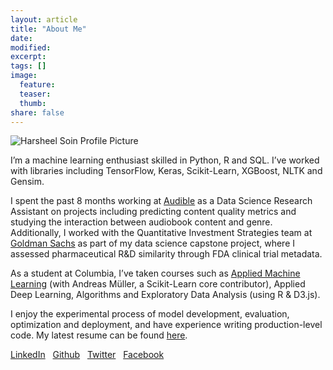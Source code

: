 ```yaml
---
layout: article
title: "About Me"
date: 
modified: 
excerpt:
tags: []
image:
  feature:
  teaser:
  thumb:
share: false
---
```



![Harsheel Soin Profile Picture](https://d1qb2nb5cznatu.cloudfront.net/users/2014738-large?1523152697)

I’m a machine learning enthusiast skilled in Python, R and SQL. I’ve worked with libraries including TensorFlow, Keras, Scikit-Learn, XGBoost, NLTK and Gensim. 

I spent the past 8 months working at [Audible](https://www.audible.com/) as a Data Science Research Assistant on projects including predicting content quality metrics and studying the interaction between audiobook content and genre. Additionally, I worked with the Quantitative Investment Strategies team at [Goldman Sachs](https://www.goldmansachs.com/) as part of my data science capstone project, where I assessed pharmaceutical R&D similarity through FDA clinical trial metadata. 

As a student at Columbia, I’ve taken courses such as [Applied Machine Learning](https://www.cs.columbia.edu/~amueller/comsw4995s18/) (with Andreas Müller, a Scikit-Learn core contributor), Applied Deep Learning, Algorithms and Exploratory Data Analysis (using R & D3.js). 

I enjoy the experimental process of model development, evaluation, optimization and deployment, and have experience writing production-level code. My latest resume can be found [here](/about_me/resume.pdf). 

[LinkedIn](https://www.linkedin.com/in/harsheelsoin/) &nbsp;&nbsp;[Github](https://github.com/harsheelsoin) &nbsp;&nbsp;[Twitter](https://twitter.com/harsheelsoin) &nbsp;&nbsp;[Facebook](https://www.facebook.com/harsheel.soin)


